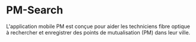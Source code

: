 # PM-Search

L'application mobile PM est conçue pour aider les techniciens fibre optique à rechercher et enregistrer des points de mutualisation (PM) dans leur ville. 
